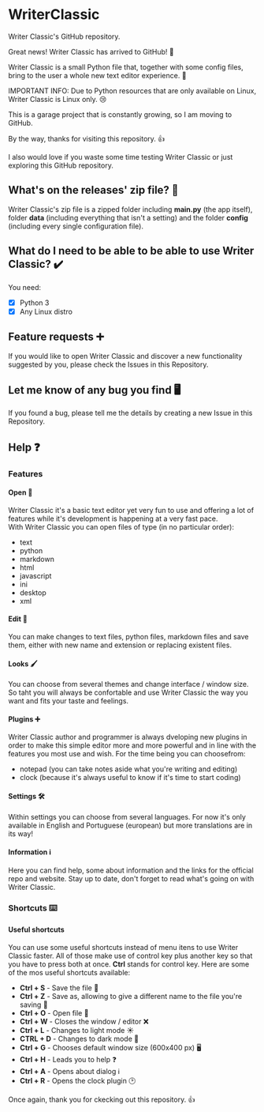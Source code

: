 # WriterClassic
Writer Classic's GitHub repository.

Great news! Writer Classic has arrived to GitHub! :tada:

Writer Classic is a small Python file that, together with some config files, bring to the user a whole new text editor experience. :thinking:

IMPORTANT INFO: Due to Python resources that are only available on Linux, Writer Classic is Linux only. :cry:

This is a garage project that is constantly growing, so I am moving to GitHub.

By the way, thanks for visiting this repository. :+1:

I also would love if you waste some time testing Writer Classic or just exploring this GitHub repository.

## What's on the releases' zip file? :file_folder:
Writer Classic's zip file is a zipped folder including **main.py** (the app itself), folder **data** (including everything that isn't a setting) and the folder __config__ (including every single configuration file).

## What do I need to be able to be able to use Writer Classic? :heavy_check_mark:
You need:
* [X] Python 3 
* [X] Any Linux distro
  
## Feature requests :heavy_plus_sign:
If you would like to open Writer Classic and discover a new functionality suggested by you, please check the Issues in this Repository.

## Let me know of any bug you find :desktop_computer:
If you found a bug, please tell me the details by creating a new Issue in this Repository.

## Help :question:
### Features
#### Open :open_file_folder:
Writer Classic it's a basic text editor yet very fun to use and offering a lot of features while it's development is happening at a very fast pace.  
With Writer Classic you can open files of type (in no particular order):  
* text
* python
* markdown
* html
* javascript
* ini
* desktop
* xml  
#### Edit :memo:
You can make changes to text files, python files, markdown files and save them, either with new name and extension or replacing existent files.
#### Looks :paintbrush:
You can choose from several themes and change interface / window size. So taht you will always be confortable and use Writer Classic the way you want and fits your taste and feelings.
#### Plugins :heavy_plus_sign:
Writer Classic author and programmer is always dveloping new plugins in order to make this simple editor more and more powerful and in line with the features you most use and wish. For the time being you can choosefrom:
* notepad (you can take notes aside what you're writing and editing)
* clock (because it's always useful to know if it's time to start coding)
#### Settings :hammer_and_wrench:
Within settings you can choose from several languages. For now it's only available in English and Portuguese (european) but more translations are in its way!
#### Information :information_source:
Here you can find help, some about information and the links for the official repo and website. Stay up to date, don't forget to read what's going on with Writer Classic.


### Shortcuts :keyboard:
#### Useful shortcuts
You can use some useful shortcuts instead of menu itens to use Writer Classic faster.
All of those make use of control key plus another key so that you have to press both at once. **Ctrl** stands for control key. Here are some of the mos useful shortcuts available:  
* __Ctrl + S__ - Save the file :floppy_disk:
* __Ctrl + Z__ - Save as, allowing to give a different name to the file you're saving :floppy_disk:
* __Ctrl + O__ - Open file :open_file_folder:
* __Ctrl + W__ - Closes the window / editor :x:
* __Ctrl + L__ - Changes to light mode :sunny:
* __CTRL + D__ - Changes to dark mode :crescent_moon:
* __Ctrl + G__ - Chooses default window size (600x400 px) :desktop_computer:
* __Ctrl + H__ - Leads you to help :question:
* __Ctrl + A__ - Opens about dialog :information_source:
* __Ctrl + R__ - Opens the clock plugin :clock2:

Once again, thank you for ckecking out this repository. :+1:
